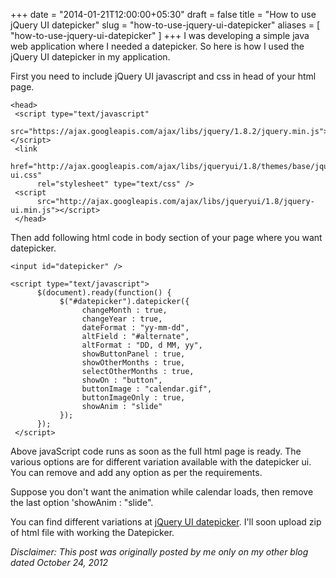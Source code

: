 +++
date = "2014-01-21T12:00:00+05:30"
draft = false
title = "How to use jQuery UI datepicker"
slug = "how-to-use-jquery-ui-datepicker"
aliases = [
	"how-to-use-jquery-ui-datepicker"
]
+++
I was developing a simple java web application where I needed a datepicker. So here is how I used the jQuery UI datepicker in my application.

First you need to include jQuery UI javascript and css in head of your html page.

```
<head>  
 <script type="text/javascript"  
      src="https://ajax.googleapis.com/ajax/libs/jquery/1.8.2/jquery.min.js"></script>  
 <link  
      href="http://ajax.googleapis.com/ajax/libs/jqueryui/1.8/themes/base/jquery-ui.css"  
      rel="stylesheet" type="text/css" />  
 <script  
      src="http://ajax.googleapis.com/ajax/libs/jqueryui/1.8/jquery-ui.min.js"></script>  
 </head> 
```

Then add following html code in body section of your page where you want datepicker. 

`<input id="datepicker" />`

```
<script type="text/javascript">  
      $(document).ready(function() {  
           $("#datepicker").datepicker({  
                changeMonth : true,  
                changeYear : true,  
                dateFormat : "yy-mm-dd",  
                altField : "#alternate",  
                altFormat : "DD, d MM, yy",  
                showButtonPanel : true,  
                showOtherMonths : true,  
                selectOtherMonths : true,  
                showOn : "button",  
                buttonImage : "calendar.gif",  
                buttonImageOnly : true,  
                showAnim : "slide"  
           });  
      });  
 </script>  
```

Above javaScript code runs as soon as the full html page is ready. The various options are for different variation available with the datepicker ui. You can remove and add any option as per the requirements.

Suppose you don't want the animation while calendar loads, then remove the last option 'showAnim : "slide".

You can find different variations at [jQuery UI datepicker](http://jqueryui.com/datepicker/).
I'll soon upload zip of html file with working the Datepicker.

*Disclaimer: This post was originally posted by me only on my other blog dated October 24, 2012*